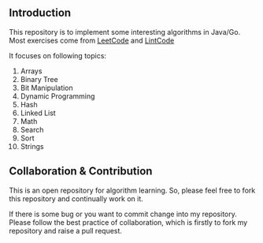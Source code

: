 ## Introduction
This repository is to implement some interesting algorithms in Java/Go. Most exercises come from [LeetCode](https://leetcode.com/) and [LintCode](http://www.lintcode.com/)

It focuses on following topics:
1. Arrays
2. Binary Tree
3. Bit Manipulation
4. Dynamic Programming
5. Hash
6. Linked List
7. Math
8. Search
9. Sort
10. Strings



## Collaboration & Contribution
This is an open repository for algorithm learning. So, please feel free to fork this repository and continually work on it. 

If there is some bug or you want to commit change into my repository. Please follow the best practice of collaboration, which is firstly to fork my repository and raise a pull request.
